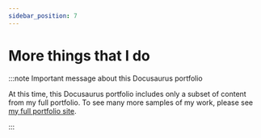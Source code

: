 ```yaml
---
sidebar_position: 7
---
```


# More things that I do

:::note Important message about this Docusaurus portfolio

At this time, this Docusaurus portfolio includes only a subset of content from my full portfolio. To see many more samples of my work, please see [my full portfolio site](https://lookatthem-tech.github.io/portfolio005/Content/Topics/HomePgG.htm).

:::



